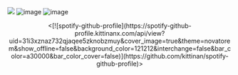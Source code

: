 ![](https://komarev.com/ghpvc/?username=jonahmarshall2009&color=lightgrey)
![image](https://i.imgur.com/amPcylu.png)
![image](https://i.imgur.com/FiQPSne.gif)
<p align="center">
<[![spotify-github-profile](https://spotify-github-profile.kittinanx.com/api/view?uid=31i3xznaz732qjaqee5zknobzmuy&cover_image=true&theme=novatorem&show_offline=false&background_color=121212&interchange=false&bar_color=a30000&bar_color_cover=false)](https://github.com/kittinan/spotify-github-profile)>
</p>
